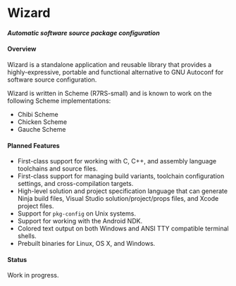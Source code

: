 # Wizard
#### *Automatic software source package configuration*

#### Overview

Wizard is a standalone application and reusable library that provides a highly-expressive, portable and functional alternative to GNU Autoconf for software source configuration.

Wizard is written in Scheme (R7RS-small) and is known to work on the following Scheme implementations:

- Chibi Scheme
- Chicken Scheme
- Gauche Scheme

#### Planned Features

- First-class support for working with C, C++, and assembly language toolchains and source files.
- First-class support for managing build variants, toolchain configuration settings, and cross-compilation targets.
- High-level solution and project specification language that can generate Ninja build files, Visual Studio solution/project/props files, and Xcode project files.
- Support for `pkg-config` on Unix systems.
- Support for working with the Android NDK.
- Colored text output on both Windows and ANSI TTY compatible terminal shells.
- Prebuilt binaries for Linux, OS X, and Windows.

#### Status

Work in progress.
